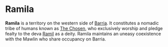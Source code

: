 # Ramila

**Ramila** is a territory on the western side of [Barria](../../geography/continents/esterfell/barria). It constitutes a nomadic tribe of humans known as [The Chosen](../../organizations/the-chosen), who exclusively worship and pledge fealty to the deva [Ramil](../../pantheon/ramil) as a deity. Ramila maintains an uneasy coexistence with the Mawlin who share occupancy on Barria.
